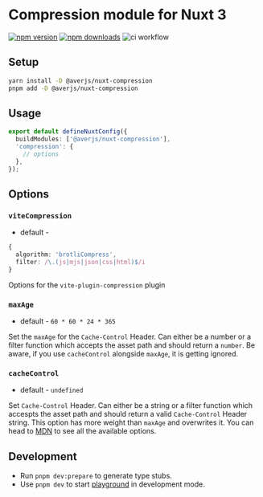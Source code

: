 # Compression module for Nuxt 3

[![npm version][npm-version-src]][npm-version-href]
[![npm downloads][npm-downloads-src]][npm-downloads-href]
![ci workflow](https://github.com/exreplay/nuxt-compression/actions/workflows/ci.yml/badge.svg)

## Setup

```bash
yarn install -D @averjs/nuxt-compression
pnpm add -D @averjs/nuxt-compression
```

## Usage

```ts
export default defineNuxtConfig({
  buildModules: ['@averjs/nuxt-compression'],
  'compression': {
    // options
  },
});
```

## Options

### `viteCompression`

* default -
```ts
{
  algorithm: 'brotliCompress',
  filter: /\.(js|mjs|json|css|html)$/i
}
```

Options for the `vite-plugin-compression` plugin

### `maxAge`

* default - `60 * 60 * 24 * 365`

Set the `maxAge` for the `Cache-Control` Header. Can either be a number or a filter function which accepts the asset path and should return a `number`. Be aware, if you use `cacheControl` alongside `maxAge`, it is getting ignored.

### `cacheControl`

* default - `undefined`

Set `Cache-Control` Header. Can either be a string or a filter function which accespts the asset path and should return a valid `Cache-Control` Header string. This option has more weight than `maxAge` and overwrites it. You can head to [MDN](https://developer.mozilla.org/de/docs/Web/HTTP/Headers/Cache-Control) to see all the available options.

## Development

- Run `pnpm dev:prepare` to generate type stubs.
- Use `pnpm dev` to start [playground](./playground) in development mode.

<!-- Badges -->
[npm-version-src]: https://img.shields.io/npm/v/@averjs/nuxt-compression/latest.svg
[npm-version-href]: https://npmjs.com/package/@averjs/nuxt-compression

[npm-downloads-src]: https://img.shields.io/npm/dt/@averjs/nuxt-compression.svg
[npm-downloads-href]: https://npmjs.com/package/@averjs/nuxt-compression
